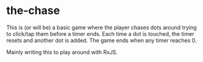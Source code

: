 # the-chase

This is (or will be) a basic game where the player chases dots around trying to click/tap them before a timer ends. Each time a dot is touched, the timer resets and another dot is added. The game ends when any timer reaches 0.

Mainly writing this to play around with RxJS.
